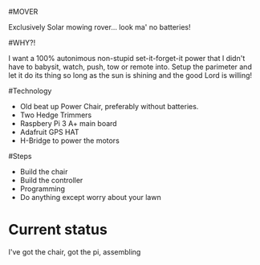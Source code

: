#MOVER

Exclusively Solar mowing rover... look ma' no batteries!

#WHY?!

I want a 100% autonimous non-stupid set-it-forget-it power that I didn't have to babysit, watch, push, tow or remote into.  Setup the parimeter and let it do its thing so long as the sun is shining and the good Lord is willing!

#Technology

- Old beat up Power Chair, preferably without batteries.
- Two Hedge Trimmers
- Raspbery Pi 3 A+ main board
- Adafruit GPS HAT
- H-Bridge to power the motors

#Steps

* Build the chair
* Build the controller
* Programming
* Do anything except worry about your lawn

# Current status

I've got the chair, got the pi, assembling

